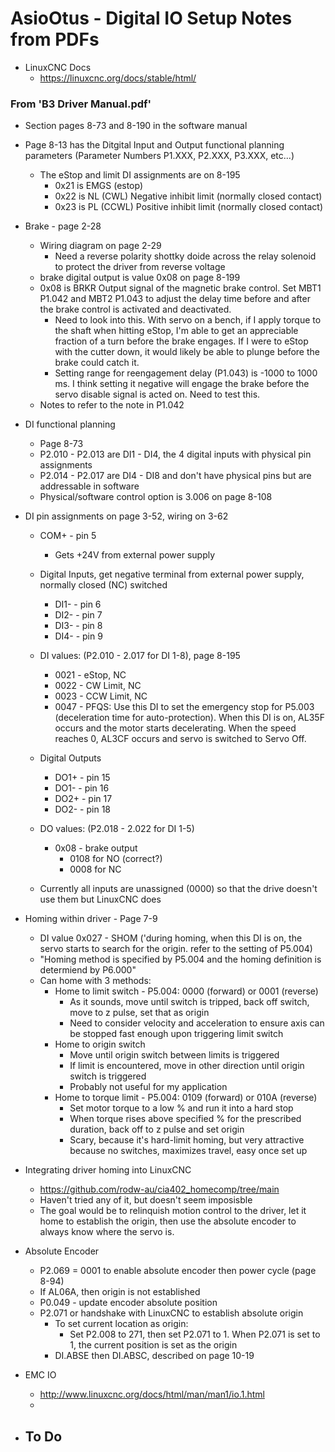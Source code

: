 # AsioOtus - Digital IO Setup Notes from PDFs

- LinuxCNC Docs
	- https://linuxcnc.org/docs/stable/html/


<h3>From 'B3 Driver Manual.pdf'</h3>

- Section pages 8-73 and 8-190 in the software manual
- Page 8-13 has the Ditgital Input and Output functional planning parameters (Parameter Numbers P1.XXX, P2.XXX, P3.XXX, etc...)
	- The eStop and limit DI assignments are on 8-195
		- 0x21 is EMGS (estop)
		- 0x22 is NL (CWL) Negative inhibit limit (normally closed contact)
		- 0x23 is PL (CCWL) Positive inhibit limit (normally closed contact)
- Brake - page 2-28
	- Wiring diagram on page 2-29
		- Need a reverse polarity shottky doide across the relay solenoid to protect the driver from reverse voltage
	- brake digital output is value 0x08 on page 8-199
	- 0x08 is BRKR Output signal of the magnetic brake control. Set MBT1 P1.042 and MBT2 P1.043 to adjust the delay time before and after the brake control is activated and deactivated.
		- Need to look into this. With servo on a bench, if I apply torque to the shaft when hitting eStop, I'm able to get an appreciable fraction of a turn before the brake engages. If I were to eStop with the cutter down, it would likely be able to plunge before the brake could catch it.
		- Setting range for reengagement delay (P1.043) is -1000 to 1000 ms. I think setting it negative will engage the brake before the servo disable signal is acted on. Need to test this.
	- Notes to refer to the note in P1.042
- DI functional planning
	- Page 8-73
	- P2.010 - P2.013 are DI1 - DI4, the 4 digital inputs with physical pin assignments
	- P2.014 - P2.017 are DI4 - DI8 and don't have physical pins but are addressable in software
	- Physical/software control option is 3.006 on page 8-108

- DI pin assignments on page 3-52, wiring on 3-62
	- COM+ - pin 5
		- Gets +24V from external power supply
	- Digital Inputs, get negative terminal from external power supply, normally closed (NC) switched
		- DI1- - pin 6 
		- DI2- - pin 7 
		- DI3- - pin 8 
		- DI4- - pin 9 
	- DI values: (P2.010 - 2.017 for DI 1-8), page 8-195
		- 0021 - eStop, NC
		- 0022 - CW Limit, NC
		- 0023 - CCW Limit, NC
		- 0047 - PFQS: Use this DI to set the emergency stop for P5.003 (deceleration time for auto-protection). When this DI is on, AL35F occurs and the motor starts decelerating. When the speed reaches 0, AL3CF occurs and servo is switched to Servo Off.
	- Digital Outputs
		- DO1+ - pin 15
		- DO1- - pin 16 
		- DO2+ - pin 17
		- DO2- - pin 18
	- DO values: (P2.018 - 2.022 for DI 1-5)
		- 0x08 - brake output
			- 0108 for NO (correct?)
			- 0008 for NC

	- Currently all inputs are unassigned (0000) so that the drive doesn't use them but LinuxCNC does

- Homing within driver - Page 7-9
	- DI value 0x027 - SHOM ('during homing, when this DI is on, the servo starts to search for the origin. refer to the setting of P5.004)
	- "Homing method is specified by P5.004 and the homing definition is determiend by P6.000"
	- Can home with 3 methods:
		- Home to limit switch - P5.004: 0000 (forward) or 0001 (reverse)
			- As it sounds, move until switch is tripped, back off switch, move to z pulse, set that as origin
			- Need to consider velocity and acceleration to ensure axis can be stopped fast enough upon triggering limit switch
		- Home to origin switch
			- Move until origin switch between limits is triggered
			- If limit is encountered, move in other direction until origin switch is triggered
			- Probably not useful for my application
		- Home to torque limit - P5.004: 0109 (forward) or 010A (reverse)
			- Set motor torque to a low % and run it into a hard stop
			- When torque rises above specified % for the prescribed duration, back off to z pulse and set origin
			- Scary, because it's hard-limit homing, but very attractive because no switches, maximizes travel, easy once set up

- Integrating driver homing into LinuxCNC
	- https://github.com/rodw-au/cia402_homecomp/tree/main
	- Haven't tried any of it, but doesn't seem imposisble
	- The goal would be to relinquish motion control to the driver, let it home to establish the origin, then use the absolute encoder to always know where the servo is.

- Absolute Encoder
	- P2.069 = 0001 to enable absolute encoder then power cycle (page 8-94)
	- If AL06A, then origin is not established
	- P0.049 - update encoder absolute position
	- P2.071 or handshake with LinuxCNC to establish absolute origin
		- To set current location as origin:
			- Set P2.008 to 271, then set P2.071 to 1. When P2.071 is set to 1, the current position is set as the origin
		- DI.ABSE then DI.ABSC, described on page 10-19

- EMC IO
	- http://www.linuxcnc.org/docs/html/man/man1/io.1.html
	- 

- To Do
	- 